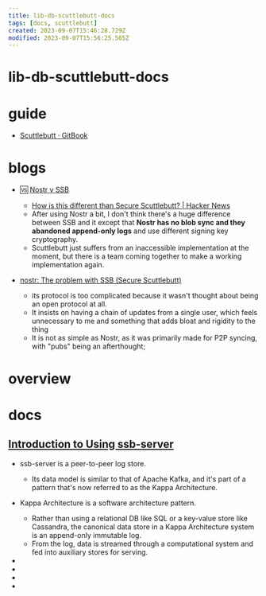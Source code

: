 ```yaml
---
title: lib-db-scuttlebutt-docs
tags: [docs, scuttlebutt]
created: 2023-09-07T15:46:28.729Z
modified: 2023-09-07T15:56:25.565Z
---
```


# lib-db-scuttlebutt-docs

# guide

- [Scuttlebutt · GitBook](https://handbook.scuttlebutt.nz/)
# blogs
- 🆚️ [Nostr v SSB](https://mattlorentz.com/weblog/2023/01/18/nostr-v-ssb.html)
  - [How is this different than Secure Scuttlebutt? | Hacker News](https://news.ycombinator.com/item?id=35691461)
  - After using Nostr a bit, I don't think there's a huge difference between SSB and it except that **Nostr has no blob sync and they abandoned append-only logs** and use different signing key cryptography.
  - Scuttlebutt just suffers from an inaccessible implementation at the moment, but there is a team coming together to make a working implementation again.

- [nostr: The problem with SSB (Secure Scuttlebutt)](https://github.com/nostr-protocol/nostr#the-problem-with-ssb-secure-scuttlebutt)
  - its protocol is too complicated because it wasn't thought about being an open protocol at all. 
  - It insists on having a chain of updates from a single user, which feels unnecessary to me and something that adds bloat and rigidity to the thing
  - It is not as simple as Nostr, as it was primarily made for P2P syncing, with "pubs" being an afterthought; 
# overview

# docs

## [Introduction to Using ssb-server](https://handbook.scuttlebutt.nz/guides/ssb-server/tutorial)

- ssb-server is a peer-to-peer log store. 
  - Its data model is similar to that of Apache Kafka, and it's part of a pattern that's now referred to as the Kappa Architecture.
- Kappa Architecture is a software architecture pattern. 
  - Rather than using a relational DB like SQL or a key-value store like Cassandra, the canonical data store in a Kappa Architecture system is an append-only immutable log. 
  - From the log, data is streamed through a computational system and fed into auxiliary stores for serving.

- 
- 
- 
- 
